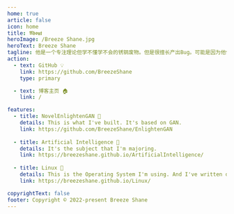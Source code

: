 ```yaml
---
home: true
article: false
icon: home
title: 𝕬𝖇𝖔𝖚𝖙
heroImage: /Breeze Shane.jpg
heroText: Breeze Shane
tagline: 他是一个专注理论但学不懂学不会的锈钢废物。但是很擅长产出Bug。可能是因为他体表有源石结晶分布，但也可能仅仅是因为他是Bug本体。
action:
  - text: GitHub 💡
    link: https://github.com/BreezeShane
    type: primary

  - text: 博客主页 🏠
    link: /

features:
  - title: NovelEnlightenGAN 🧰
    details: This is what I've built. It's based on GAN.
    link: https://github.com/BreezeShane/EnlightenGAN
  
  - title: Artificial Intelligence 🧰
    details: It's the subject that I'm majoring.
    link: https://breezeshane.github.io/ArtificialIntelligence/
  
  - title: Linux 🧰
    details: This is the Operating System I'm using. And I've written down some tutorials for using it.
    link: https://breezeshane.github.io/Linux/

copyrightText: false
footer: Copyright © 2022-present Breeze Shane
---
```


